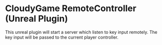 # CloudyGame RemoteController (Unreal Plugin)

This unreal plugin will start a server which listen to key input remotely.
The key input will be passed to the current player controller.
